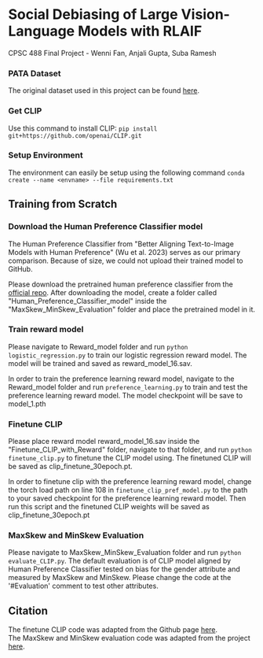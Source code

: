# Social Debiasing of Large Vision-Language Models with RLAIF
CPSC 488 Final Project - Wenni Fan, Anjali Gupta, Suba Ramesh

### PATA Dataset
The original dataset used in this project can be found [here](https://github.com/pata-fairness/pata_dataset).

### Get CLIP
Use this command to install CLIP: ```pip install git+https://github.com/openai/CLIP.git```

### Setup Environment
The environment can easily be setup using the following command ```conda create --name <envname> --file requirements.txt```

## Training from Scratch

### Download the Human Preference Classifier model
The Human Preference Classifier from "Better Aligning Text-to-Image Models with Human Preference" (Wu et al. 2023) serves as our primary comparison. Because of size, we could not upload their trained model to GitHub. 

Please download the pretrained human preference classifier from the [official repo](https://github.com/tgxs002/align_sd). After downloading the model, create a folder called "Human_Preference_Classifier_model" inside the "MaxSkew_MinSkew_Evaluation" folder and place the pretrained model in it.

### Train reward model
Please navigate to Reward_model folder and run ```python logistic_regression.py``` to train our logistic regression reward model. The model will be trained and saved as reward_model_16.sav.

In order to train the preference learning reward model, navigate to the Reward_model folder and run ```preference_learning.py``` to train and test the preference learning reward model. The model checkpoint will be save to model_1.pth

### Finetune CLIP
Please place reward model reward_model_16.sav inside the "Finetune_CLIP_with_Reward" folder, navigate to that folder, and run ```python finetune_clip.py``` to finetune the CLIP model using. The finetuned CLIP will be saved as clip_finetune_30epoch.pt.

In order to finetune clip with the preference learning reward model, change the torch load path on line 108 in ```finetune_clip_pref_model.py``` to the path to your saved checkpoint for the preference learning reward model. Then run this script and the finetuned CLIP weights will be saved as clip_finetune_30epoch.pt

### MaxSkew and MinSkew Evaluation
Please navigate to MaxSkew_MinSkew_Evaluation folder and run ```python evaluate_CLIP.py```. The default evaluation is of CLIP model aligned by Human Preference Classifier tested on bias for the gender attribute and measured by MaxSkew and MinSkew. Please change the code at the '#Evaluation' comment to test other attributes.

## Citation
The finetune CLIP code was adapted from the Github page [here](https://github.com/shashnkvats/Indofashionclip/tree/main). </br>
The MaxSkew and MinSkew evaluation code was adapted from the project [here](https://github.com/oxai/debias-vision-lang/blob/master/debias_clip/measuring_bias.py).
